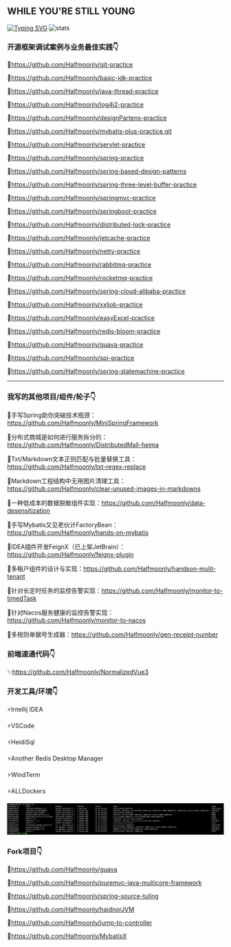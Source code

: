 <!--
**Halfmoonly/Halfmoonly** is a ✨ _special_ ✨ repository because its `README.md` (this file) appears on your GitHub profile.

Here are some ideas to get you started:

- 🔭 I’m currently working on ...
- 🌱 I’m currently learning ...
- 👯 I’m looking to collaborate on ...
- 🤔 I’m looking for help with ...
- 💬 Ask me about ...
- 📫 How to reach me: ...
- 😄 Pronouns: ...
- ⚡ Fun fact: ...
-->
WHILE YOU'RE STILL YOUNG
---
[![Typing SVG](https://readme-typing-svg.demolab.com?font=Exo+2&size=28&pause=1000&vCenter=true&width=700&lines=requirements+and+ideas+are+the+origin+of+programming)](https://git.io/typing-svg)
![stats](https://github-readme-stats.vercel.app/api?username=Halfmoonly&show_icons=true&hide=contribs,issues)
### 开源框架调试案例与业务最佳实践👇
🐞https://github.com/Halfmoonly/git-practice

🐞https://github.com/Halfmoonly/basic-jdk-practice

🐞https://github.com/Halfmoonly/java-thread-practice

🐞https://github.com/Halfmoonly/log4j2-practice

🐞https://github.com/Halfmoonly/designPartens-practice

🐞https://github.com/Halfmoonly/mybatis-plus-practice.git

🐞https://github.com/Halfmoonly/servlet-practice

🐞https://github.com/Halfmoonly/spring-practice

🐞https://github.com/Halfmoonly/spring-based-design-patterns

🐞https://github.com/Halfmoonly/spring-three-level-buffer-practice

🐞https://github.com/Halfmoonly/springmvc-practice

🐞https://github.com/Halfmoonly/springboot-practice

🐞https://github.com/Halfmoonly/distributed-lock-practice

🐞https://github.com/Halfmoonly/jetcache-practice

🐞https://github.com/Halfmoonly/netty-practice

🐞https://github.com/Halfmoonly/rabbitmq-practice

🐞https://github.com/Halfmoonly/rocketmq-practice

🐞https://github.com/Halfmoonly/spring-cloud-alibaba-practice

🐞https://github.com/Halfmoonly/xxljob-practice

🐞https://github.com/Halfmoonly/easyExcel-practice

🐞https://github.com/Halfmoonly/redis-bloom-practice

🐞https://github.com/Halfmoonly/guava-practice

🐞https://github.com/Halfmoonly/spi-practice

🐞https://github.com/Halfmoonly/spring-statemachine-practice

---
### 我写的其他项目/组件/轮子👇
🚀手写Spring助你突破技术瓶颈：https://github.com/Halfmoonly/MiniSpringFramework

🚀分布式商城是如何进行服务拆分的：https://github.com/Halfmoonly/DistributedMall-heima

🚀Txt/Markdown文本正则匹配与批量替换工具：https://github.com/Halfmoonly/txt-regex-replace

🚀Markdown工程结构中无用图片清理工具：https://github.com/Halfmoonly/clear-unused-images-in-markdowns

🚀一种低成本的数据脱敏组件实现：https://github.com/Halfmoonly/data-desensitization

🚀手写Mybatis又见老伙计FactoryBean：https://github.com/Halfmoonly/hands-on-mybatis

🚀IDEA插件开发FeignX（已上架JetBrain）：https://github.com/Halfmoonly/feignx-plugin

🚀多租户组件的设计与实现：https://github.com/Halfmoonly/handson-mulit-tenant

🚀针对长定时任务的监控告警实现：https://github.com/Halfmoonly/monitor-to-timedTask

🚀针对Nacos服务健康的监控告警实现：https://github.com/Halfmoonly/monitor-to-nacos

🚀多规则单据号生成器：https://github.com/Halfmoonly/gen-receipt-number

### 前端速通代码👇
✨https://github.com/Halfmoonly/NormalizedVue3

### 开发工具/环境👇
⚡Intellij IDEA

⚡VSCode

⚡HeidiSql

⚡Another Redis Desktop Manager

⚡WindTerm

⚡ALLDockers

![image](./dockers-services.png)

### Fork项目👇
🌱https://github.com/Halfmoonly/guava

🌱https://github.com/Halfmoonly/puremvc-java-multicore-framework

🌱https://github.com/Halfmoonly/spring-source-tuling

🌱https://github.com/Halfmoonly/haidnorJVM

🌱https://github.com/Halfmoonly/jump-to-controller

🌱https://github.com/Halfmoonly/MybatisX

